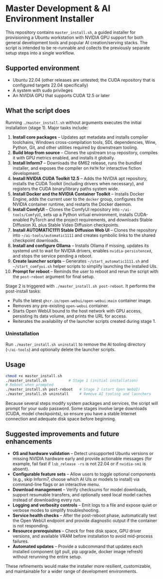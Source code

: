 # Master Development & AI Environment Installer

This repository contains `master_install.sh`, a guided installer for provisioning a
Ubuntu workstation with NVIDIA GPU support for both general development tools and
popular AI creation/serving stacks. The script is intended to be re-runnable and
collects the previously separate setup steps into a single workflow.

## Supported environment

* Ubuntu 22.04 (other releases are untested; the CUDA repository that is
  configured targets 22.04 specifically)
* A system with sudo privileges
* An NVIDIA GPU that supports CUDA 12.5 or later

## What the script does

Running `./master_install.sh` without arguments executes the initial installation
(stage 1). Major tasks include:

1. **Install core packages** – Updates apt metadata and installs compiler
   toolchains, Windows cross-compilation tools, SDL dependencies, Wine, Python,
   Git, and other utilities required by downstream tooling.
2. **Build btop from source** – Clones the upstream `btop` repository, compiles
   it with GPU metrics enabled, and installs it globally.
3. **Install Inform7** – Downloads the 6M62 release, runs the bundled installer,
   and exposes the compiler on `PATH` for interactive fiction development.
4. **Install NVIDIA CUDA Toolkit 12.5** – Adds the NVIDIA apt repository, installs
   the CUDA Toolkit (including drivers when necessary), and registers the CUDA
   binary/library paths system wide.
5. **Install Docker and the NVIDIA Container Toolkit** – Installs Docker Engine,
   adds the current user to the `docker` group, configures the NVIDIA container
   runtime, and restarts the Docker daemon.
6. **Install ComfyUI** – Clones the ComfyUI repository into `~/ai-tools/ComfyUI`,
   sets up a Python virtual environment, installs CUDA-enabled PyTorch and the
   project requirements, and downloads Stable Diffusion XL plus Stable Video
   Diffusion checkpoints.
7. **Install AUTOMATIC1111 Stable Diffusion Web UI** – Clones the repository into
   `~/ai-tools/automatic1111` and creates symbolic links to the shared
   checkpoint downloads.
8. **Install and configure Ollama** – Installs Ollama if missing, updates its
   systemd unit to wait for NVIDIA drivers, enables `nvidia-persistenced`, and
   stops the service pending a reboot.
9. **Create launcher scripts** – Generates `~/start_automatic1111.sh` and
   `~/start_comfyui.sh` helper scripts to simplify launching the installed UIs.
10. **Prompt for reboot** – Reminds the user to reboot and rerun the script with
    the `post-reboot` argument for final setup.

Stage 2 is triggered with `./master_install.sh post-reboot`. It performs the
post-install tasks:

* Pulls the latest `ghcr.io/open-webui/open-webui:main` container image.
* Removes any pre-existing `open-webui` container.
* Starts Open WebUI bound to the host network with GPU access, persisting its
  data volume, and prints the URL for access.
* Reiterates the availability of the launcher scripts created during stage 1.

### Uninstallation

Run `./master_install.sh uninstall` to remove the AI tooling directory
(`~/ai-tools`) and optionally delete the launcher scripts.

## Usage

```bash
chmod +x master_install.sh
./master_install.sh          # Stage 1 (initial installation)
# Reboot when prompted
./master_install.sh post-reboot   # Stage 2 (start Open WebUI)
./master_install.sh uninstall     # Remove AI tooling and launchers
```

Because several steps modify system packages and services, the script will prompt
for your sudo password. Some stages involve large downloads (CUDA, model
checkpoints), so ensure you have a stable Internet connection and adequate disk
space before beginning.

## Suggested improvements and future enhancements

* **OS and hardware validation** – Detect unsupported Ubuntu versions or missing
  NVIDIA hardware early and provide actionable messages (for example, fail fast
  if `lsb_release -rs` is not 22.04 or if `nvidia-smi` is absent).
* **Configurable feature sets** – Allow users to toggle optional components
  (e.g., skip Inform7, choose which AI UIs or models to install) via command-line
  flags or an interactive menu.
* **Download management** – Verify checksums for model downloads, support
  resumable transfers, and optionally seed local model caches instead of
  downloading every run.
* **Logging and verbosity controls** – Emit logs to a file and expose quiet or
  verbose modes to simplify troubleshooting.
* **Service health checks** – After the post-reboot phase, automatically test the
  Open WebUI endpoint and provide diagnostic output if the container is not
  responding.
* **Resource prerequisites** – Check for free disk space, GPU driver versions,
  and available VRAM before installation to avoid mid-process failures.
* **Automated updates** – Provide a subcommand that updates each installed
  component (git pull, pip upgrade, docker image refresh) without rerunning the
  entire setup.

These refinements would make the installer more resilient, customizable, and
maintainable for a wider range of development environments.
